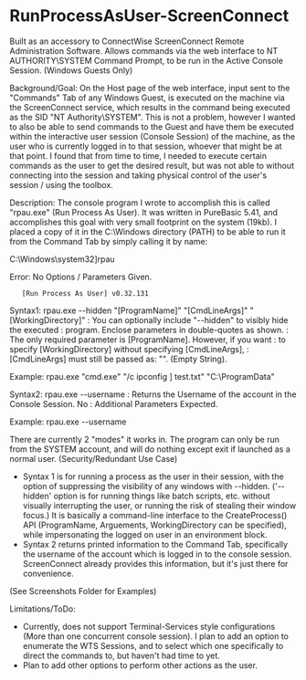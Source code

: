 # RunProcessAsUser-ScreenConnect
Built as an accessory to ConnectWise ScreenConnect Remote Administration Software.  Allows commands via the web interface to NT AUTHORITY\SYSTEM Command Prompt, to be run in the Active Console Session. (Windows Guests Only)

Background/Goal: 
On the Host page of the web interface, input sent to the "Commands" Tab of any Windows Guest, is executed on the machine via the ScreenConnect service, which results in the command being executed as the SID "NT Authority\SYSTEM".  This is not a problem, however I wanted to also be able to send commands to the Guest and have them be executed within the interactive user session (Console Session) of the machine, as the user who is currently logged in to that session, whoever that might be at that point.  I found that from time to time, I needed to execute certain commands as the user to get the desired result, but was not able to without connecting into the session and taking physical control of the user's session / using the toolbox.


Description:
The console program I wrote to accomplish this is called "rpau.exe" (Run Process As User). It was written in PureBasic 5.41, and accomplishes this goal with very small footprint on the system (19kb).  I placed a copy of it in the C:\Windows directory (PATH) to be able to run it from the Command Tab by simply calling it by name:

C:\Windows\system32]rpau

Error: No Options / Parameters Given.

       [Run Process As User] v0.32.131

Syntax1: rpau.exe --hidden "[ProgramName]" "[CmdLineArgs]" "[WorkingDirectory]"
       : You can optionally include "--hidden" to visibly hide the executed
       : program. Enclose parameters in double-quotes as shown.
       : The only required parameter is [ProgramName]. However, if you want
       : to specify [WorkingDirectory] without specifying [CmdLineArgs],
       : [CmdLineArgs] must still be passed as: "". (Empty String).

Example: rpau.exe "cmd.exe" "/c ipconfig ] test.txt" "C:\ProgramData"


Syntax2: rpau.exe --username
       : Returns the Username of the account in the Console Session. No 
       : Additional Parameters Expected.

Example: rpau.exe --username

There are currently 2 "modes" it works in. The program can only be run from the SYSTEM account, and will do nothing except exit if launched as a normal user. (Security/Redundant Use Case)
- Syntax 1 is for running a process as the user in their session, with the option of suppressing the visibility of any windows with --hidden. ('--hidden' option is for running things like batch scripts, etc. without visually interrupting the user, or running the risk of stealing their window focus.)  It is basically a command-line interface to the CreateProcess() API (ProgramName, Arguements, WorkingDirectory can be specified), while impersonating the logged on user in an environment block.
- Syntax 2 returns printed information to the Command Tab, specifically the username of the account which is logged in to the console session. ScreenConnect already provides this information, but it's just there for convenience.

(See Screenshots Folder for Examples)


Limitations/ToDo:
- Currently, does not support Terminal-Services style configurations (More than one concurrent console session).  I plan to add an option to enumerate the WTS Sessions, and to select which one specifically to direct the commands to, but haven't had time to yet.
- Plan to add other options to perform other actions as the user.